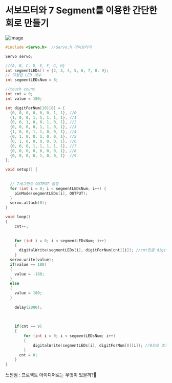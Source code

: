 서보모터와 7 Segment를 이용한 간단한 회로 만들기
=================================================  

![image](https://github.com/sejongsmarcle/2024_Spring_SMARCLE_Snaegi_Study/assets/56903547/d96851c1-0e5e-4da9-a068-fcd6d43f5294)  

```C++
#include <Servo.h>  //Servo.h 라이브러리 

Servo servo;

//{A, B, C, D, E, F, G, H}
int segmentLEDs[] = {2, 3, 4, 5, 6, 7, 8, 9};
// 지정된 LED 개수
int segmentLEDsNum = 8;

//touch count
int cnt = 0;
int value = 180;

int digitForNum[10][8] = {
  {0, 0, 0, 0, 0, 0, 1, 1}, //0
  {1, 0, 0, 1, 1, 1, 1, 1}, //1
  {0, 0, 1, 0, 0, 1, 0, 1}, //2
  {0, 0, 0, 0, 1, 1, 0, 1}, //3
  {1, 0, 0, 1, 1, 0, 0, 1}, //4
  {0, 1, 0, 0, 1, 0, 0, 1}, //5
  {0, 1, 0, 0, 0, 0, 0, 1}, //6
  {0, 0, 0, 1, 1, 1, 1, 1}, //7
  {0, 0, 0, 0, 0, 0, 0, 1}, //8
  {0, 0, 0, 0, 1, 0, 0, 1}  //9
};

void setup() {
  
  
  // 7세그먼트 OUTPUT 설정
  for (int i = 0; i < segmentLEDsNum; i++) {
    pinMode(segmentLEDs[i], OUTPUT);
  }
  servo.attach(0);
}

void loop() 
{
  	cnt++;
  	
    
    for (int i = 0; i < segmentLEDsNum; i++)
    {
      digitalWrite(segmentLEDs[i], digitForNum[cnt][i]); //cnt만큼 digit출력
    }
  servo.write(value);
  if(value == 180)
  {
    value = -180;
  }
  else
  {
    value = 180;
  }
  
    delay(2000);
  
  	
    
    if(cnt == 9)
    {
    	for (int i = 0; i < segmentLEDsNum; i++)
    	{
      		digitalWrite(segmentLEDs[i], digitForNum[0][i]); //0으로 초기화
    	}
      cnt = 0;
    }
}

```  

느낀점 : 프로젝트 아이디어로는 무엇이 있을까?🤔
